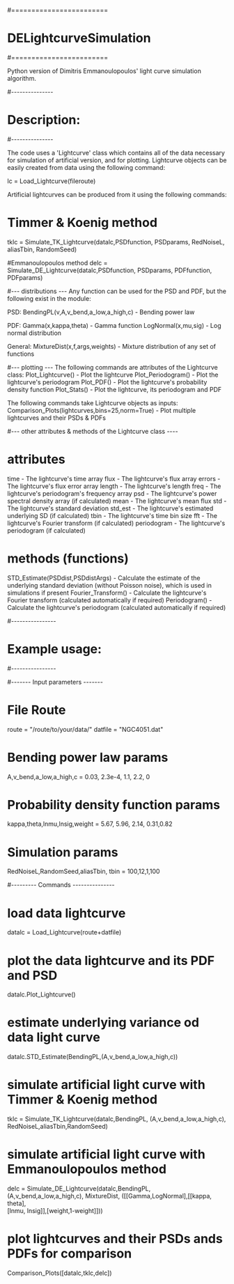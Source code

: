#========================
# DELightcurveSimulation
#========================

Python version of Dimitris Emmanoulopoulos' light curve simulation algorithm.

#---------------
# Description:
#---------------

The code uses a 'Lightcurve' class which contains all of the data necessary
for simulation of artificial version, and for plotting. Lightcurve objects
can be easily created from data using the following command:

lc = Load_Lightcurve(fileroute)

Artificial lightcurves can be produced from it using the following commands:

# Timmer & Koenig method
tklc = Simulate_TK_Lightcurve(datalc,PSDfunction, PSDparams, RedNoiseL, aliasTbin, RandomSeed)

#Emmanoulopoulos method
delc = Simulate_DE_Lightcurve(datalc,PSDfunction, PSDparams, PDFfunction, PDFparams)

#--- distributions ---
Any function can be used for the PSD and PDF, but the following exist in the
module:

PSD:
    BendingPL(v,A,v_bend,a_low,a_high,c) - Bending power law

PDF:
    Gamma(x,kappa,theta)    - Gamma function
    LogNormal(x,mu,sig)     - Log normal distribution

General:
    MixtureDist(x,f,args,weights) - Mixture distribution of any set of functions

#--- plotting ---
The following commands are attributes of the Lightcurve class:
    Plot_Lightcurve()       - Plot the lightcurve
    Plot_Periodogram()      - Plot the lightcurve's periodogram
    Plot_PDF()              - Plot the lightcurve's probability density function
    Plot_Stats()            - Plot the lightcurve, its periodogram and PDF

The following commands take Lightcurve objects as inputs:
    Comparison_Plots(lightcurves,bins=25,norm=True) - Plot multiple lightcurves
                                                        and their PSDs & PDFs
                                                        
#--- other attributes & methods of the Lightcurve class ----

# attributes
time            - The lightcurve's time array
flux            - The lightcurve's flux array
errors          - The lightcurve's flux error array
length          - The lightcurve's length
freq            - The lightcurve's periodogram's frequency array
psd             - The lightcurve's power spectral density array (if calculated)
mean            - The lightcurve's mean flux
std             - The lightcurve's standard deviation
std_est         - The lightcurve's estimated underlying SD (if calculated)
tbin            - The lightcurve's time bin size
fft             - The lightcurve's Fourier transform (if calculated)
periodogram     - The lightcurve's periodogram (if calculated)

# methods (functions)
STD_Estimate(PSDdist,PSDdistArgs) - Calculate the estimate of the underlying
                                    standard deviation (without Poisson noise),
                                    which is used in simulations if present
Fourier_Transform()               - Calculate the lightcurve's Fourier transform
                                    (calculated automatically if required)
Periodogram()                     - Calculate the lightcurve's periodogram
                                    (calculated automatically if required)

#----------------
# Example usage:
#----------------

#------- Input parameters -------

# File Route
route = "/route/to/your/data/"
datfile = "NGC4051.dat"

# Bending power law params
A,v_bend,a_low,a_high,c = 0.03, 2.3e-4, 1.1, 2.2, 0 
# Probability density function params
kappa,theta,lnmu,lnsig,weight = 5.67, 5.96, 2.14, 0.31,0.82
# Simulation params
RedNoiseL,RandomSeed,aliasTbin, tbin = 100,12,1,100 

#--------- Commands ---------------

# load data lightcurve
datalc = Load_Lightcurve(route+datfile)

# plot the data lightcurve and its PDF and PSD
datalc.Plot_Lightcurve()

# estimate underlying variance od data light curve
datalc.STD_Estimate(BendingPL,(A,v_bend,a_low,a_high,c))

# simulate artificial light curve with Timmer & Koenig method
tklc = Simulate_TK_Lightcurve(datalc,BendingPL, (A,v_bend,a_low,a_high,c),
                                RedNoiseL,aliasTbin,RandomSeed)

# simulate artificial light curve with Emmanoulopoulos method
delc = Simulate_DE_Lightcurve(datalc,BendingPL, (A,v_bend,a_low,a_high,c),
                               MixtureDist, ([[Gamma,LogNormal],[[kappa, theta],\
                                        [lnmu, lnsig]],[weight,1-weight]]))

# plot lightcurves and their PSDs ands PDFs for comparison
Comparison_Plots([datalc,tklc,delc])
